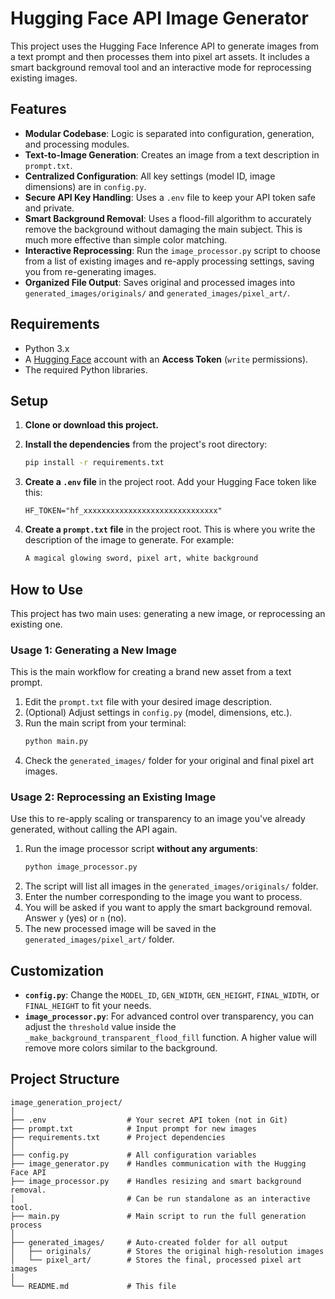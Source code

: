 # Hugging Face API Image Generator

This project uses the Hugging Face Inference API to generate images from a text prompt and then processes them into pixel art assets. It includes a smart background removal tool and an interactive mode for reprocessing existing images.

## Features

-   **Modular Codebase**: Logic is separated into configuration, generation, and processing modules.
-   **Text-to-Image Generation**: Creates an image from a text description in `prompt.txt`.
-   **Centralized Configuration**: All key settings (model ID, image dimensions) are in `config.py`.
-   **Secure API Key Handling**: Uses a `.env` file to keep your API token safe and private.
-   **Smart Background Removal**: Uses a flood-fill algorithm to accurately remove the background without damaging the main subject. This is much more effective than simple color matching.
-   **Interactive Reprocessing**: Run the `image_processor.py` script to choose from a list of existing images and re-apply processing settings, saving you from re-generating images.
-   **Organized File Output**: Saves original and processed images into `generated_images/originals/` and `generated_images/pixel_art/`.

## Requirements

-   Python 3.x
-   A [Hugging Face](https://huggingface.co/) account with an **Access Token** (`write` permissions).
-   The required Python libraries.

## Setup

1.  **Clone or download this project.**

2.  **Install the dependencies** from the project's root directory:
    ```bash
    pip install -r requirements.txt
    ```

3.  **Create a `.env` file** in the project root. Add your Hugging Face token like this:
    ```
    HF_TOKEN="hf_xxxxxxxxxxxxxxxxxxxxxxxxxxxxxx"
    ```

4.  **Create a `prompt.txt` file** in the project root. This is where you write the description of the image to generate. For example:
    ```txt
    A magical glowing sword, pixel art, white background
    ```

## How to Use

This project has two main uses: generating a new image, or reprocessing an existing one.

### Usage 1: Generating a New Image

This is the main workflow for creating a brand new asset from a text prompt.

1.  Edit the `prompt.txt` file with your desired image description.
2.  (Optional) Adjust settings in `config.py` (model, dimensions, etc.).
3.  Run the main script from your terminal:
    ```bash
    python main.py
    ```
4.  Check the `generated_images/` folder for your original and final pixel art images.

### Usage 2: Reprocessing an Existing Image

Use this to re-apply scaling or transparency to an image you've already generated, without calling the API again.

1.  Run the image processor script **without any arguments**:
    ```bash
    python image_processor.py
    ```
2.  The script will list all images in the `generated_images/originals/` folder.
3.  Enter the number corresponding to the image you want to process.
4.  You will be asked if you want to apply the smart background removal. Answer `y` (yes) or `n` (no).
5.  The new processed image will be saved in the `generated_images/pixel_art/` folder.

## Customization

-   **`config.py`**: Change the `MODEL_ID`, `GEN_WIDTH`, `GEN_HEIGHT`, `FINAL_WIDTH`, or `FINAL_HEIGHT` to fit your needs.
-   **`image_processor.py`**: For advanced control over transparency, you can adjust the `threshold` value inside the `_make_background_transparent_flood_fill` function. A higher value will remove more colors similar to the background.

## Project Structure

```
image_generation_project/
│
├── .env                  # Your secret API token (not in Git)
├── prompt.txt            # Input prompt for new images
├── requirements.txt      # Project dependencies
│
├── config.py             # All configuration variables
├── image_generator.py    # Handles communication with the Hugging Face API
├── image_processor.py    # Handles resizing and smart background removal.
│                         # Can be run standalone as an interactive tool.
├── main.py               # Main script to run the full generation process
│
├── generated_images/     # Auto-created folder for all output
│   ├── originals/        # Stores the original high-resolution images
│   └── pixel_art/        # Stores the final, processed pixel art images
│
└── README.md             # This file
```